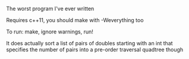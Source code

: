The worst program I've ever written

Requires c++11, you should make with -Weverything too

To run: make, ignore warnings, run!

It does actually sort a list of pairs of doubles starting with an int that specifies the number of pairs into a pre-order traversal quadtree though
